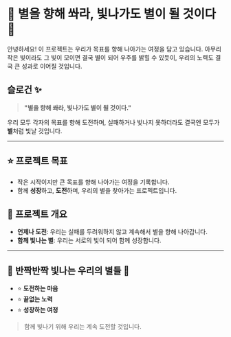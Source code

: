 # 🌟 별을 향해 쏴라, 빛나가도 별이 될 것이다 🌟

안녕하세요! 이 프로젝트는 우리가 목표를 향해 나아가는 여정을 담고 있습니다. 아무리 작은 빛이라도 그 빛이 모이면 결국 별이 되어 우주를 밝힐 수 있듯이, 우리의 노력도 결국 큰 성과로 이어질 것입니다. 

## 슬로건 ✨

> **"별을 향해 쏴라, 빛나가도 별이 될 것이다."**

우리 모두 각자의 목표를 향해 도전하며, 실패하거나 빛나지 못하더라도 결국엔 모두가 **별**처럼 빛날 것입니다.

---

## ⭐ 프로젝트 목표
- 작은 시작이지만 큰 목표를 향해 나아가는 여정을 기록합니다.
- 함께 **성장**하고, **도전**하며, 우리의 별을 찾아가는 프로젝트입니다.

## 🌠 프로젝트 개요
- **언제나 도전**: 우리는 실패를 두려워하지 않고 계속해서 별을 향해 나아갑니다.
- **함께 빛나는 별**: 우리는 서로의 빛이 되어 함께 성장합니다.

---

## 🌟 반짝반짝 빛나는 우리의 별들 🌟

- ⭐ **도전하는 마음**
- ⭐ **끝없는 노력**
- ⭐ **성장하는 여정**

> 함께 빛나기 위해 우리는 계속 도전할 것입니다.

